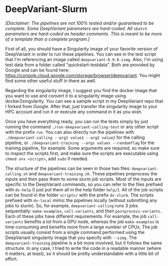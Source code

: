 # DeepVariant-Slurm

*\[Disclaimer: The pipelines are not 100% tested and/or guaranteed to be complete. Some DeepVariant parameters are hard-coded. All `sbatch` parameters are hard-coded as header comments. This is meant to be more of a template than a complete program.\]*

First of all, you should have a Singularity image of your favorite version of DeepVariant in order to run these pipelines. You can see in the test script that I'm referencing an image called `deepvariant-0.9.0.simg`. Also, I'm using test data from a folder called "quickstart-testdata". Both are provided by Google and can be found here: https://console.cloud.google.com/storage/browser/deepvariant. You might find some other useful stuff in there as well.

Regarding the singularity image, I suggest you find the docker image that you want to use and convert it to a singularity image using docker2singularity. You can see a sample script in my DeepVariant repo that I forked from Google. After that, just transfer the singularity image to your HPC account and run it or execute any command in it as you wish.

Once you have everything ready, you can run the tests simply by just running the command `./run-deepvariant-calling-test` or any other script with the prefix `run`. You can also directly run the pipelines with `./deepvariant-calling --arg1 value1 --arg2 value2` for the calling pipeline, or `./deepvariant-training --args values --randomflag` for the training pipeline, for example. Some arguments are required, so make sure to inspect the scripts first, and make sure the scripts are executable using `chmod u+x <script>`, add `sudo` if needed.

The structure of the pipelines can be seen in those two files: `deepvariant-calling.sh` and `deepvariant-training.sh`. These pipelines preprocess the inputs and then pass them to some slurm job scripts. Most of the inputs are specific to the DeepVariant commands, so you can refer to the files prefixed with `dv-help` (I just put them all in the help folder `help/`). All of the job scripts can be found in the folder `scripts/` with the prefix `dv-slurm`. The scripts prefixed with `dv-local` mimic the pipelines locally (without submitting any jobs to slurm). So, for example, `deepvariant-calling` runs 3 jobs sequentially: `make-examples`, `call-variants`, and then `postprocess-variants`. Each of these jobs have different requirements. For example, the job `call-variants` benefits a lot from a GPU node, whereas the job `make-examples` is time-consuming and benefits more from a large number of CPUs. The job scripts usually consist from a single command performed using the DeepVariant singularity image that you specify with `--simg`. The `deepvariant-training` pipeline is a bit more involved, but it follows the same structure. In any case, I tried to write the code in a readable manner (where it matters, at least), so it should be pretty understandable with a little bit of effort.

